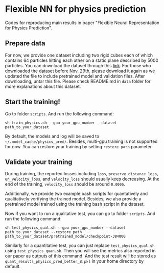 # Flexible NN for physics prediction

Codes for reproducing main results in paper "Flexible Neural Representation for Physics Prediction".

## Prepare data

For now, we provide one dataset including two rigid cubes each of which contains 64 particles hitting each other on a static plane described by 5000 particles.
You can download the dataset through this [link](http://physicspredictiondata.s3.amazonaws.com/physics_dataset_new.tar).
For those who downloaded the dataset before Nov. 29th, please download it again as we updated the file to include pretrained model and validation files.
After downloading, untar this file.
Please check README.md in `data` folder for more explanations about this dataset.

## Start the training!

Go to folder `scripts`. And run the following command:

```
sh train_physics.sh --gpu your_gpu_number --dataset path_to_your_dataset
```

By default, the models and log will be saved to `~/.model_cache/physics_pred/`. 
Besides, multi-gpu training is not supported for now.
You can restore your training by setting `restore_path` parameter.

## Validate your training

During training, the reported losses including `loss`, `preserve_distance_loss`, `un_velocity_loss`, and `velocity_loss` should usually keep decreasing.
At the end of the training, `velocity_loss` should be around `0.0006`.

Additionally, we provide two example bash scripts for quantatively and qualitatively verifying the trained model. 
Besides, we also provide a pretrained model trained using the training bash script in the dataset.

Now if you want to run a qualitative test, you can go to folder `scripts`. And run the following command:

```
sh test_physics_qual.sh --gpu your_gpu_number --dataset path_to_your_dataset --restore_path path_to_your_dataset/pretrained_model/checkpoint-384000
```

Similarly for a quantitative test, you can just replace `test_physics_qual.sh` using `test_physics_quan.sh`. 
Then you will see the metrics also reported in our paper as outputs of this command.
And the test result will be stored as `quant_results_physics_pred_better_8.pkl` in your home directory by default.
